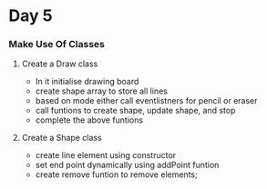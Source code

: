 ﻿
# Day 5

### Make Use Of Classes

1) Create a Draw class
    - In it initialise drawing board
    - create shape array to store all lines
    - based on mode either call eventlistners for pencil or eraser
    - call funtions to create shape, update shape, and stop
    - complete the above funtions

2) Create a Shape class
    - create line element using constructor
    - set end point dynamically using addPoint funtion
    - create remove funtion to remove elements;